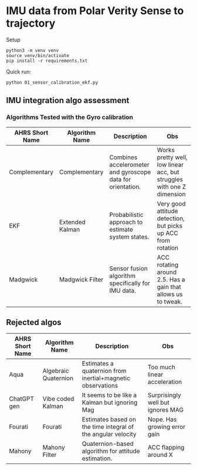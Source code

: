 # IMU data from Polar Verity Sense to trajectory

Setup
```shell
python3 -m venv venv
source venv/bin/activate
pip install -r requirements.txt
```

Quick run:
```shell
python 01_sensor_calibration_ekf.py
```

## IMU integration algo assessment

### Algorithms Tested with the Gyro calibration

| AHRS Short Name | Algorithm Name       | Description                                                  | Obs                                                                   |
|-----------------|----------------------|--------------------------------------------------------------|-----------------------------------------------------------------------|
| Complementary   | Complementary        | Combines accelerometer and gyroscope data for orientation.   | Works pretty well, low linear acc, but struggles with one Z dimension |
| EKF             | Extended Kalman      | Probabilistic approach to estimate system states.            | Very good attitude detection, but picks up ACC from rotation          |
| Madgwick        | Madgwick Filter      | Sensor fusion algorithm specifically for IMU data.           | ACC rotating around 2.5. Has a gain that allows us to tweak.          |


## Rejected algos

| AHRS Short Name | Algorithm Name       | Description                                                  | Obs                               |
|-----------------|----------------------|--------------------------------------------------------------|-----------------------------------|
| Aqua            | Algebraic Quaternion | Estimates a quaternion from inertial+magnetic observations   | Too much linear acceleration      |
| ChatGPT gen     | Vibe coded Kalman    | It seems to be like a Kalman but ignoring Mag                | Surprisingly well but ignores MAG                                     |
| Fourati         | Fourati              | Estimates based on the time integral of the angular velocity | Nope. Has growing error gain      |
| Mahony          | Mahony Filter        | Quaternion-based algorithm for attitude estimation.          | ACC flapping around X                                                 |
